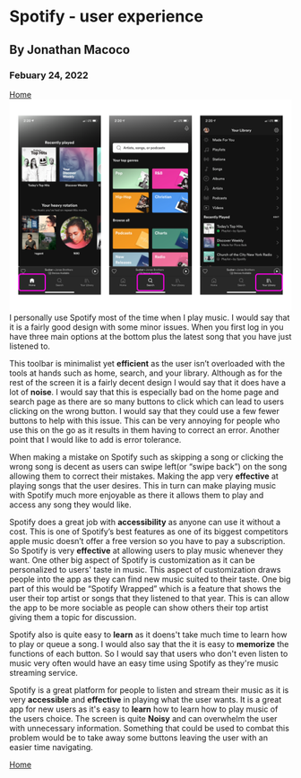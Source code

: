 # Spotify - user experience
## By Jonathan Macoco
### Febuary 24, 2022
[Home](../)
 ![spotify](spotify.png)
  I personally use Spotify most of the time when I play music. I would say that it is a fairly good design with some minor issues. When you first log in you have three main options at the bottom plus the latest song that you have just listened to. 
  
   This toolbar is minimalist yet **efficient** as the user isn’t overloaded with the tools at hands such as home, search, and your library. Although as for the rest of the screen it is a fairly decent design I would say that it does have a lot of **noise**. I would say that this is especially bad on the home page and search page as there are so many buttons to click which can lead to users clicking on the wrong button. I would say that they could use a few fewer buttons to help with this issue. This can be very annoying for people who use this on the go as it results in them having to correct an error. Another point that I would like to add is error tolerance. 
   
  When making a mistake on Spotify such as skipping a song or clicking the wrong song is decent as users can swipe left(or “swipe back”) on the song allowing them to correct their mistakes. Making the app very **effective** at playing songs that the user desires. This in turn can make playing music with Spotify much more enjoyable as there it allows them to play and access any song they would like. 
  
  Spotify does a great job with **accessibility** as anyone can use it without a cost. This is one of Spotify’s best features as one of its biggest competitors apple music doesn’t offer a free version so you have to pay a subscription. So Spotify is very **effective** at allowing users to play music whenever they want. One other big aspect of Spotify is customization as it can be personalized to users' taste in music. This aspect of customization draws people into the app as they can find new music suited to their taste. One big part of this would be “Spotify Wrapped” which is a feature that shows the user their top artist or songs that they listened to that year. This is can allow the app to be more sociable as people can show others their top artist giving them a topic for discussion.
  
  Spotify also is quite easy to **learn** as it doens't take much time to learn how to play or queue a song. I would also say that the it is easy to **memorize** the functions of each button. So I would say that users who don't even listen to music very often would have an easy time using Spotify as they're music streaming service. 
  
  Spotify is a great platform for people to listen and stream their music as it is very **accessible** and **effective** in playing what the user wants. It is a great app for new users as it's easy to **learn** how to learn how to play music of the users choice. The screen is quite **Noisy** and can overwhelm the user with unnecessary information. Something that could be used to combat this problem would be to take away some buttons leaving the user with an easier time navigating. 
  
[Home](../)
